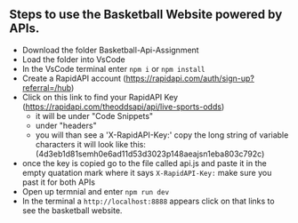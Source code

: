 ## Steps to use the Basketball Website powered by APIs.

- Download the folder Basketball-Api-Assignment
- Load the folder into VsCode 
- In the VsCode terminal  enter  ``` npm i ``` or ``` npm install ```
- Create a RapidAPI account (https://rapidapi.com/auth/sign-up?referral=/hub)
- Click on this link to find your RapidAPI Key (https://rapidapi.com/theoddsapi/api/live-sports-odds)
    - it will be under "Code Snippets"
    - under "headers"
    - you will than see a 'X-RapidAPI-Key:' copy the long string of variable characters it will look like this: (4d3eb1d81semh0e6ad11d53d3023p148aeajsn1eba803c792c)
- once the key is copied go to the file called api.js and paste it in the empty quatation mark where it says ``` X-RapidAPI-Key: ``` make sure you past it for both APIs
- Open up termnial and enter ``` npm run dev ```
- In the terminal a ```http://localhost:8888``` appears click on that links to see the basketball website.